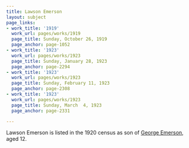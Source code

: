 ```yaml
---
title: Lawson Emerson
layout: subject
page_links:
- work_title: '1919'
  work_url: pages/works/1919
  page_title: Sunday, October 26, 1919
  page_anchor: page-1052
- work_title: '1923'
  work_url: pages/works/1923
  page_title: Sunday, January 28, 1923
  page_anchor: page-2294
- work_title: '1923'
  work_url: pages/works/1923
  page_title: Sunday, February 11, 1923
  page_anchor: page-2308
- work_title: '1923'
  work_url: pages/works/1923
  page_title: Sunday, March  4, 1923
  page_anchor: page-2331

---
```

<p>Lawson Emerson is listed in the 1920 census as son of <a href='../subjects/7348' title='George Emerson'>George Emerson</a>, aged 12.</p>